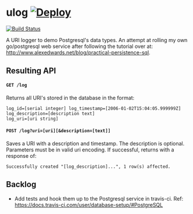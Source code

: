 # ulog [![Deploy](https://www.herokucdn.com/deploy/button.svg)](https://heroku.com/deploy)

[![Build Status](https://travis-ci.org/mtso/ulog.svg?branch=master)](https://travis-ci.org/mtso/ulog)

A URI logger to demo Postgresql's data types. An attempt at rolling my own go/postgresql web service after following the tutorial over at: http://www.alexedwards.net/blog/practical-persistence-sql.

## Resulting API

#### `GET /log`
    
Returns all URI's stored in the database in the format:

    log_id=[serial integer] log_timestamp=[2006-01-02T15:04:05.999999Z]
    log_description=[description text]
    log_uri=[uri string]
    
#### `POST /log?uri=[uri][&description=[text]]`

Saves a URI with a description and timestamp. The description is optional. Parameters must be in valid uri encoding. If successful, returns with a response of: 

    Successfully created "[log_description]...", 1 row(s) affected.

## Backlog

- Add tests and hook them up to the Postgresql service in travis-ci. Ref: https://docs.travis-ci.com/user/database-setup/#PostgreSQL